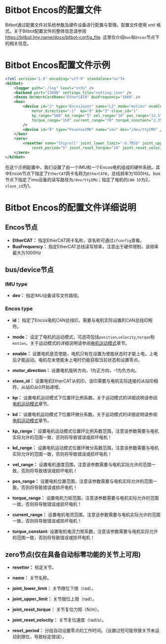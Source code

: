 # Bitbot Encos的配置文件

Bitbot通过配置文件对系统参数及硬件设备进行配置与管理。配置文件使用 xml 格式。关于Bitbot配置文件的整体信息请参阅 <https://bitbot.lmy.name/docs/bitbot-config_file>.
这里仅介绍``bus``和``Encos``节点下的相关信息。

# Bitbot Encos配置文件示例

``` xml
<?xml version="1.0" encoding="utf-8" standalone="no"?>
<bitbot>
    <logger path="./log" level="info" />
    <backend port="12888" settings_file="setting.json" />
    <Encos NetWorkCardName="EtherCAT0" BusFrequency="1000" />
    <bus>
        <device id="2" type="EncosJoint" name="L2" mode="motion" enable="1"
            motor_direction="-1"  kp="0" kd="3" slave_id="1"
            kp_range="500" kd_range="5" vel_range="18" pos_range="12.5"
            torque_range="150" current_range="70" torque_constant="2.35"
        />
        <device id="8" type="YesenseIMU" name="imu" dev="/dev/ttyIMU" />
    </bus>
    <zero>
        <resetter name="lhiproll" joint_lower_limit="-0.7853" joint_upper_limit="0.7853"
            reset_period="5" joint_reset_torque="18" joint_reset_velocity="1.57" />
    </zero>
</bitbot>

```

在这个示例配置中，我们设置了由一个IMU和一个Encos电机组成的硬件系统。其中Encos节点下指定了``EtherCAT``网卡名称为``EtherCAT0``，总线频率为1000Hz。bus节点下指定了imu设备的读写路径为``/dev/ttyIMU``；指定了电机的``CAN ID``为2，``slave_id``为1。

# Bitbot Encos的配置文件详细说明

## Encos节点

* **EtherCAT：** 指定EtherCAT网卡名称，该名称可通过``ifconfig``查看。
* **BusFrequency：** 指定EtherCAT总线读写频率，注意出于硬件限制，该频率最大为1000Hz

## bus/device节点

### IMU type

* **dev：** 指定IMU设备读写文件路径。

### Encos type

* **id：** 指定了Encos电机CAN总线ID，需要与电机实际设置的CAN总线ID相符。

* **mode：** 设定了电机的运动模式，可选项包括``position``,``velocity``,``torque``和``motion``。关于运动模式的详细说明请参阅[电机运动模式](./BitbotEncosMotorMotion.md)章节。

* **enable：** 设置电机是否使能，电机只有在设置为使能状态时才能上电，上电后才能运动。电机在未使能未上电时仍能获取当前状态和设置零点。

* **motor_direction：** 设置电机旋转方向，1为正方向，-1为负方向。

* **slave_id：** 设置电机EtherCAT从机ID，该ID需要与电机实际连接的从站ID相符，从站ID从0开始递增。

* **kp：** 设置电机运动模式下位置环比例系数。关于运动模式的详细说明请参阅[电机运动模式](./BitbotEncosMotorMotion.md)章节。

* **kd：** 设置电机运动模式下位置环微分系数。关于运动模式的详细说明请参阅[电机运动模式](./BitbotEncosMotorMotion.md)章节。

* **kp_range：** 设置电机运动模式位置环比例系数范围，注意该参数需要与电机实际允许的范围一致，否则将导致错误或损坏电机！

* **kd_range：** 设置电机运动模式位置环微分系数范围，注意该参数需要与电机实际允许的范围一致，否则将导致错误或损坏电机！

* **vel_range：** 设置电机速度范围，注意该参数需要与电机实际允许的范围一致，否则将导致错误或损坏电机！

* **pos_range：** 设置电机位置范围，注意该参数需要与电机实际允许的范围一致，否则将导致错误或损坏电机！

* **torque_range：** 设置电机力矩范围，注意该参数需要与电机实际允许的范围一致，否则将导致错误或损坏电机！

* **current_range：** 设置电机电流范围，注意该参数需要与电机实际允许的范围一致，否则将导致错误或损坏电机！

* **torque_constant:** 设置电机电流力矩系数，注意该参数需要与电机实际允许的范围一致，否则将导致错误或损坏电机！

## zero节点(仅在具备自动标零功能的关节上可用)

* **resetter：** 标定关节。

* **name：** 关节名称。

* **joint_lower_limit：** 关节限位下限（rad）。

* **joint_upper_limit：** 关节限位上限（rad）。

* **joint_reset_torque：** 关节复位力矩（N/m）。

* **joint_reset_velocity：** 关节复位速度（rad/s）。

* **reset_period：** 分组自动设置零点的工作时间。（设置过短可能导致关节未运动到限位，导致标定错误）。
